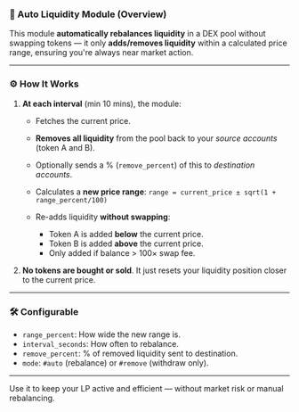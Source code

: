### 🧠 Auto Liquidity Module (Overview)

This module **automatically rebalances liquidity** in a DEX pool without swapping tokens — it only **adds/removes liquidity** within a calculated price range, ensuring you're always near market action.

---

### ⚙️ How It Works

1. **At each interval** (min 10 mins), the module:

   * Fetches the current price.
   * **Removes all liquidity** from the pool back to your *source accounts* (token A and B).
   * Optionally sends a % (`remove_percent`) of this to *destination accounts*.
   * Calculates a **new price range**:
     `range = current_price ± sqrt(1 + range_percent/100)`
   * Re-adds liquidity **without swapping**:

     * Token A is added **below** the current price.
     * Token B is added **above** the current price.
     * Only added if balance > 100× swap fee.

2. **No tokens are bought or sold**. It just resets your liquidity position closer to the current price.

---

### 🛠️ Configurable

* `range_percent`: How wide the new range is.
* `interval_seconds`: How often to rebalance.
* `remove_percent`: % of removed liquidity sent to destination.
* `mode`: `#auto` (rebalance) or `#remove` (withdraw only).

---

Use it to keep your LP active and efficient — without market risk or manual rebalancing.
